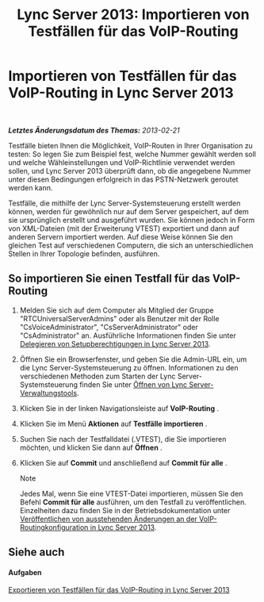 ﻿---
title: 'Lync Server 2013: Importieren von Testfällen für das VoIP-Routing'
TOCTitle: Importieren von Testfällen für das VoIP-Routing
ms:assetid: 6546e24c-9ad2-428b-92b2-63948ed0f884
ms:mtpsurl: https://technet.microsoft.com/de-de/library/Gg398460(v=OCS.15)
ms:contentKeyID: 49294223
ms.date: 05/19/2016
mtps_version: v=OCS.15
ms.translationtype: HT
---

# Importieren von Testfällen für das VoIP-Routing in Lync Server 2013

 

_**Letztes Änderungsdatum des Themas:** 2013-02-21_

Testfälle bieten Ihnen die Möglichkeit, VoIP-Routen in Ihrer Organisation zu testen: So legen Sie zum Beispiel fest, welche Nummer gewählt werden soll und welche Wähleinstellungen und VoIP-Richtlinie verwendet werden sollen, und Lync Server 2013 überprüft dann, ob die angegebene Nummer unter diesen Bedingungen erfolgreich in das PSTN-Netzwerk geroutet werden kann.

Testfälle, die mithilfe der Lync Server-Systemsteuerung erstellt werden können, werden für gewöhnlich nur auf dem Server gespeichert, auf dem sie ursprünglich erstellt und ausgeführt wurden. Sie können jedoch in Form von XML-Dateien (mit der Erweiterung VTEST) exportiert und dann auf anderen Servern importiert werden. Auf diese Weise können Sie den gleichen Test auf verschiedenen Computern, die sich an unterschiedlichen Stellen in Ihrer Topologie befinden, ausführen.

## So importieren Sie einen Testfall für das VoIP-Routing

1.  Melden Sie sich auf dem Computer als Mitglied der Gruppe "RTCUniversalServerAdmins" oder als Benutzer mit der Rolle "CsVoiceAdministrator", "CsServerAdministrator" oder "CsAdministrator" an. Ausführliche Informationen finden Sie unter [Delegieren von Setupberechtigungen in Lync Server 2013](lync-server-2013-delegate-setup-permissions.md).

2.  Öffnen Sie ein Browserfenster, und geben Sie die Admin-URL ein, um die Lync Server-Systemsteuerung zu öffnen. Informationen zu den verschiedenen Methoden zum Starten der Lync Server-Systemsteuerung finden Sie unter [Öffnen von Lync Server-Verwaltungstools](lync-server-2013-open-lync-server-administrative-tools.md).

3.  Klicken Sie in der linken Navigationsleiste auf **VoIP-Routing** .

4.  Klicken Sie im Menü **Aktionen** auf **Testfälle importieren** .

5.  Suchen Sie nach der Testfalldatei (.VTEST), die Sie importieren möchten, und klicken Sie dann auf **Öffnen** .

6.  Klicken Sie auf **Commit** und anschließend auf **Commit für alle** .
    

    > [!NOTE]
    > Jedes Mal, wenn Sie eine VTEST-Datei importieren, müssen Sie den Befehl <STRONG>Commit für alle</STRONG> ausführen, um den Testfall zu veröffentlichen. Einzelheiten dazu finden Sie in der Betriebsdokumentation unter <A href="lync-server-2013-publish-pending-changes-to-the-voice-routing-configuration.md">Veröffentlichen von ausstehenden Änderungen an der VoIP-Routingkonfiguration in Lync Server 2013</A>.



## Siehe auch

#### Aufgaben

[Exportieren von Testfällen für das VoIP-Routing in Lync Server 2013](lync-server-2013-export-voice-routing-test-cases.md)

